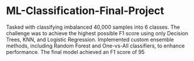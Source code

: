 # ML-Classification-Final-Project
Tasked with classifying  imbalanced  40,000 samples into 6 classes. The challenge was to achieve the highest possible F1 score using only Decision Trees, KNN, and Logistic Regression. Implemented custom ensemble methods, including Random Forest and One-vs-All classifiers, to enhance performance. The final model achieved an  F1 score of 95
